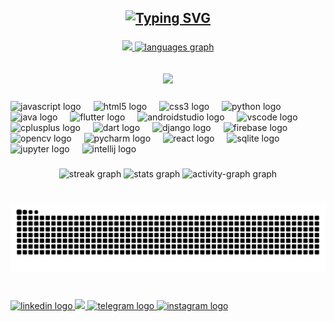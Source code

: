 <h2 <p align="center">
<a href="https://github.com/Jain-nikhilkumar">
    <img src="https://readme-typing-svg.demolab.com?font=Georgia&size=18&duration=2000&pause=100&multiline=true&width=500&height=80&lines=Nikhilkumar+Jain+%7C;Software+Engineer+%7C+Flutter+Developer+%7C;Artificial Intelligence+and+Machine+Learning;" alt="Typing SVG" />
</a>
<br/>
</h2>

###
<div align="center">
<a href="https://github.com/Jain-nikhilkumar">
    <img src="https://github-stats-alpha.vercel.app/api?username=Jain-nikhilkumar&cc=22272e&tc=37BCF6&ic=fff&bc=0000">
    <img src="https://github-readme-stats.vercel.app/api/top-langs?username=Jain-nikhilkumar&locale=en&hide_title=false&layout=compact&card_width=250&langs_count=6&theme=github_dark&hide_border=false" height="195" alt="languages graph"  />
</a>
</div>





###
<h2 <p align="center">

<a href="https://github.com/Jain-nikhilkumar">
  <img src="https://readme-typing-svg.demolab.com?font=Georgia&size=18&multiline=true&width=800&height=800&lines=Hey%20there!%20I'm%20NikhilKumar%20Jain,%20your%20go-to%20guy%20for%20all%20things%20tech!%20%F0%9F%86%80%20Based%20in%20the%20vibrant%20heart%20of%20India;,%20I'm%20on%20a%20mission%20to%20revolutionize%20the%20tech%20landscape%20with%20my%20passion%20and%20ingenuity%20%E2%98%85.%0ALookout%20Visionary%20Mindset:%20More%20than%20just%20a%20name,%20I%20embody%20visionary%20thinking%20and%20relentless%20determination.%20As%20a%20Computer%20Science%20and%20Engineering%20enthusiast,%20I%20thrive%20on%20pushing%20the%20boundaries%20of%20innovation.%3B%0AGraduating%20Brilliance:%20Proudly%20studying%20at%20Walchand%20Institute%20of%20Technology,%20Solapur,%20and%20holding%20a%20Diploma%20in%20Computer%20Technology%20from%20Solapur%20Education%20Society's%20Polytechnic,%20I'm%20laying%20the%20foundation%20for%20an%20epic%20career%20journey.%3B%0ATechnical%20Wizardry%20:%20With%20expertise%20in%20Python,%20Java,%20C%2C%2C,%20SQL,%20and%20more,%20I'm%20your%20tech%20guru%20for%20everything%20from%20database%20management%20to%mobile%20app%20development.%3B%0ATrailblazing%20Projects:%20From%20pioneering%20cybersecurity%20solutions%20to%20crafting%20intuitive%20hospital%20management%20systems,%20I'm%20all%20about%20setting%20new%20standards%20and%20pushing%20the%20envelope%20of%20excellence.%3B%0AAwards%20%26%20Accolades:%20I've%20clinched%20finalist%20spots%20at%20the%20Smart%20India%20Hackathon%202023%20and%20emerged%20as%20a%20winner%20at%20Unlock%202022,%20proving%20my%20mettle%20in%20the%20tech%20arena.%3B%0ACertified%20Excellence:%20With%20certifications%20from%20tech%20giants%20like%20Microsoft,%20MongoDB,%20Infosys,%and%20Cisco%20Networking%20Academy,%20I'm%20constantly%20leveling%20up%20my%20skills%20and%20staying%20ahead%20of%20the%20curve.%3B%0AFutureReady%20Innovator%20:%20My%20vision%20extends%20beyond%20today's%20challenges.%20I'm%20dedicated%20to%20creating%20impactful%20solutions%20that%20shape%20a%20brighter%20tomorrow.%3B%0AJoin%20me%20on%20this%20exciting%20journey%20of%20innovation,%20collaboration,%20and%20endless%20possibilities!%20Together,%20let's%20redefine%20what's%20possible%20in%20the%20world%20of%20technology.Let's%20collaborate%20and%20create%20something%20truly%20remarkable!%20%E2%9C%85%3B",alt="Typing SVG" />
</a>
</h2>

<!--<p align="left">Hey there! I'm NikhilKumar Jain, your go-to guy for all things tech! 🚀 Based in the vibrant heart of India, I'm on a mission to revolutionize the tech landscape with my passion and ingenuity 🌟.<br><br>🔍 Visionary Mindset: More than just a name, I embody visionary thinking and relentless determination. As a Computer Science and Engineering enthusiast, I thrive on pushing the boundaries of innovation.<br><br>🎓 Academic Brilliance: Proudly studying at Walchand Institute of Technology, Solapur, and holding a Diploma in Computer Technology from Solapur Education Society's Polytechnic, I'm laying the foundation for an epic career journey.<br><br>💻 Technical Wizardry : With expertise in Python, Java, C++, SQL, and more, I'm your tech guru for everything from database management to mobile app development.<br><br>🏆 Trailblazing Projects: From pioneering cybersecurity solutions to crafting intuitive hospital management systems, I'm all about setting new standards and pushing the envelope of excellence.<br><br>🥇 Awards & Accolades: I've clinched finalist spots at the Smart India Hackathon 2023 and emerged as a winner at Unlock 2022, proving my mettle in the tech arena.<br><br>🎓 Certified Excellence: With certifications from tech giants like Microsoft, MongoDB, Infosys, and Cisco Networking Academy, I'm constantly leveling up my skills and staying ahead of the curve.<br><br>🌐 Future-Ready Innovator : My vision extends beyond today's challenges. I'm dedicated to creating impactful solutions that shape a brighter tomorrow.<br><br>Join me on this exciting journey of innovation, collaboration, and endless possibilities! Together, let's redefine what's possible in the world of technology.Let's collaborate and create something truly <br>remarkable! 🌐</p>
-->
###

<div align="left">
  <img src="https://cdn.jsdelivr.net/gh/devicons/devicon/icons/javascript/javascript-original.svg" height="35" alt="javascript logo"  />
  <img width="12" />
  <img src="https://cdn.jsdelivr.net/gh/devicons/devicon/icons/html5/html5-original.svg" height="35" alt="html5 logo"  />
  <img width="12" />
  <img src="https://cdn.jsdelivr.net/gh/devicons/devicon/icons/css3/css3-original.svg" height="35" alt="css3 logo"  />
  <img width="12" />
  <img src="https://cdn.jsdelivr.net/gh/devicons/devicon/icons/python/python-original.svg" height="35" alt="python logo"  />
  <img width="12" />
  <img src="https://cdn.jsdelivr.net/gh/devicons/devicon/icons/java/java-original.svg" height="35" alt="java logo"  />
  <img width="12" />
  <img src="https://cdn.jsdelivr.net/gh/devicons/devicon/icons/flutter/flutter-original.svg" height="35" alt="flutter logo"  />
  <img width="12" />
  <img src="https://cdn.jsdelivr.net/gh/devicons/devicon/icons/androidstudio/androidstudio-original.svg" height="35" alt="androidstudio logo"  />
  <img width="12" />
  <img src="https://cdn.jsdelivr.net/gh/devicons/devicon/icons/vscode/vscode-original.svg" height="35" alt="vscode logo"  />
  <img width="12" />
  <img src="https://cdn.jsdelivr.net/gh/devicons/devicon/icons/cplusplus/cplusplus-original.svg" height="35" alt="cplusplus logo"  />
  <img width="12" />
  <img src="https://cdn.jsdelivr.net/gh/devicons/devicon/icons/dart/dart-original.svg" height="35" alt="dart logo"  />
  <img width="12" />
  <img src="https://cdn.jsdelivr.net/gh/devicons/devicon/icons/django/django-plain.svg" height="35" alt="django logo"  />
  <img width="12" />
  <img src="https://cdn.jsdelivr.net/gh/devicons/devicon/icons/firebase/firebase-plain.svg" height="35" alt="firebase logo"  />
  <img width="12" />
  <img src="https://cdn.jsdelivr.net/gh/devicons/devicon/icons/opencv/opencv-original.svg" height="35" alt="opencv logo"  />
  <img width="12" />
  <img src="https://cdn.jsdelivr.net/gh/devicons/devicon/icons/pycharm/pycharm-original.svg" height="35" alt="pycharm logo"  />
  <img width="12" />
  <img src="https://cdn.jsdelivr.net/gh/devicons/devicon/icons/react/react-original.svg" height="35" alt="react logo"  />
  <img width="12" />
  <img src="https://cdn.jsdelivr.net/gh/devicons/devicon/icons/sqlite/sqlite-original.svg" height="35" alt="sqlite logo"  />
  <img width="12" />
  <img src="https://cdn.jsdelivr.net/gh/devicons/devicon/icons/jupyter/jupyter-original.svg" height="35" alt="jupyter logo"  />
  <img width="12" />
  <img src="https://cdn.jsdelivr.net/gh/devicons/devicon/icons/intellij/intellij-original.svg" height="35" alt="intellij logo"  />
</div>

###

<div align="center">
 <img src="https://streak-stats.demolab.com?user=Jain-nikhilkumar&locale=en&mode=daily&theme=github_dark&hide_border=false&border_radius=5" height="150" alt="streak graph"  />

  <img src="https://github-readme-stats.vercel.app/api?username=Jain-nikhilkumar&hide_title=false&hide_rank=false&show_icons=true&include_all_commits=true&count_private=true&disable_animations=false&theme=github_dark&locale=en&hide_border=false" height="170" alt="stats graph"  />
  <img src="https://github-readme-activity-graph.vercel.app/graph?username=Jain-nikhilkumar&radius=16&theme=github-dark&area=true&order=5" height="300" alt="activity-graph graph"  />
</div>


###



<br clear="both">

<img src="https://raw.githubusercontent.com/Jain-nikhilkumar/Jain-nikhilkumar/output/snake.svg" alt="Snake animation" />

###

<br clear="both">

<div align="left">
  <a href="https://www.linkedin.com/in/nikhilkumar-jain2411/" target="_blank">
    <img src="https://img.shields.io/static/v1?message=LinkedIn&logo=linkedin&label=&color=0077B5&logoColor=white&labelColor=&style=for-the-badge" height="35" alt="linkedin logo"  />
  </a>
  <a href="mailto:nikhilkumarjain28@gmail.com">
    <img src="https://img.shields.io/badge/-Email-red?style=flat-square&logo=gmail&logoColor=white">
</a>
  
  <a href="https://t.me/NikhilkumarJ_2411" target="_blank">
    <img src="https://img.shields.io/static/v1?message=Telegram&logo=telegram&label=&color=2CA5E0&logoColor=white&labelColor=&style=for-the-badge" height="35" alt="telegram logo"  />
  </a>
  <a href="https://www.instagram.com/jain_nikhilkumar/" target="_blank">
    <img src="https://img.shields.io/static/v1?message=Instagram&logo=instagram&label=&color=E4405F&logoColor=white&labelColor=&style=for-the-badge" height="35" alt="instagram logo"  />
  </a>
</div>

###
